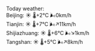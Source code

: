 Today weather:  
Beijing: ☀️   🌡️+2°C 🌬️0km/h  
Tianjin: ☀️   🌡️+7°C 🌬️↗11km/h  
Shijiazhuang: ☀️   🌡️+6°C 🌬️↘1km/h  
Tangshan: ☀️   🌡️+5°C 🌬️↗8km/h  
